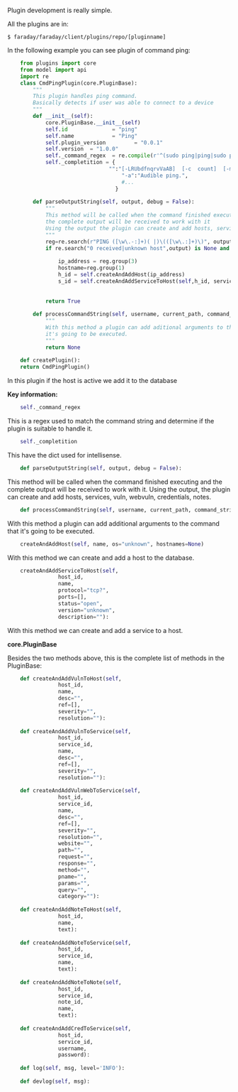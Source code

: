 Plugin development is really simple.

All the plugins are in:

    $ faraday/faraday/client/plugins/repo/[pluginname]

In the following example you can see plugin of command ping:
``` python
    from plugins import core
    from model import api
    import re
    class CmdPingPlugin(core.PluginBase):
        """
        This plugin handles ping command.
        Basically detects if user was able to connect to a device
        """
        def __init__(self):
            core.PluginBase.__init__(self)
            self.id              = "ping"
            self.name            = "Ping"
            self.plugin_version         = "0.0.1"
            self.version  = "1.0.0"
            self._command_regex  = re.compile(r'^(sudo ping|ping|sudo ping6|ping6).*?')
            self._completition = {
                                "":"[-LRUbdfnqrvVaAB]  [-c  count]  [-m  mark]  [-i interval] ...",
                                    "-a":"Audible ping.",
                                    #...
                                  }
    
        def parseOutputString(self, output, debug = False):
            """
            This method will be called when the command finished executing and
            the complete output will be received to work with it
            Using the output the plugin can create and add hosts, services, etc.
            """
            reg=re.search(r"PING ([\w\.-:]+)( |)\(([\w\.:]+)\)", output)
            if re.search("0 received|unknown host",output) is None and reg is not None:
    
                ip_address = reg.group(3)
                hostname=reg.group(1)
                h_id = self.createAndAddHost(ip_address)
                s_id = self.createAndAddServiceToHost(self,h_id, service_name, protocol="tcp?", ports=[], status="open", version="unknown", description="")
                
    
            return True
    
        def processCommandString(self, username, current_path, command_string):
            """
            With this method a plugin can add aditional arguments to the command that
            it's going to be executed.
            """
            return None
    
    def createPlugin():
    return CmdPingPlugin()
```
In this plugin if the host is active we add it to the database

**Key information:**

```python
    self._command_regex
```
This is a regex used to match the command string and determine if the plugin is suitable to handle it.

```python
    self._completition
```
This have the dict used for intellisense. 

```python
    def parseOutputString(self, output, debug = False):
```
This method will be called when the command finished executing and
the complete output will be received to work with it. 
Using the output, the plugin can create and add hosts, services, vuln, webvuln, credentials, notes.

```python
    def processCommandString(self, username, current_path, command_string):
```
With this method a plugin can add additional arguments to the command that
it's going to be executed.


```python
    createAndAddHost(self, name, os="unknown", hostnames=None)
```
With this method we can create and add a host to the database.
```python
    createAndAddServiceToHost(self, 
                host_id, 
                name,
                protocol="tcp?", 
                ports=[],
                status="open", 
                version="unknown",
                description=""):
```
With this method we can create and add a service to a host.

**core.PluginBase**

Besides the two methods above, this is the complete list of methods in the PluginBase:
```python
    def createAndAddVulnToHost(self, 
                host_id,
                name,
                desc="", 
                ref=[],
                severity="", 
                resolution=""):
    
    def createAndAddVulnToService(self,
                host_id, 
                service_id, 
                name, 
                desc="",                  
                ref=[], 
                severity="", 
                resolution=""):
    
    def createAndAddVulnWebToService(self, 
                host_id, 
                service_id, 
                name, 
                desc="",
                ref=[], 
                severity="", 
                resolution="",                     
                website="", 
                path="", 
                request="",
                response="", 
                method="", 
                pname="",
                params="", 
                query="", 
                category=""):    
    
    def createAndAddNoteToHost(self, 
                host_id, 
                name, 
                text):
    
    def createAndAddNoteToService(self,
                host_id, 
                service_id, 
                name,
                text):
    
    def createAndAddNoteToNote(self, 
                host_id, 
                service_id, 
                note_id, 
                name, 
                text):
    
    def createAndAddCredToService(self, 
                host_id, 
                service_id, 
                username, 
                password):
        
    def log(self, msg, level='INFO'):
    
    def devlog(self, msg): 
```
